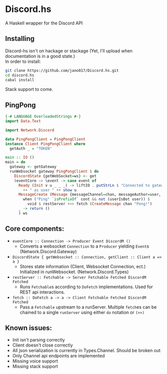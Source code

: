 # Discord.hs
A Haskell wrapper for the Discord API

## Installing
Discord-hs isn't on hackage or stackage (Yet, I'll upload when documentation is in a good state.)  
In order to install:
```sh
git clone https://github.com/jano017/Discord.hs.git
cd discord.hs
cabal install
```
Stack support to come.

## PingPong
```haskell
{-# LANGUAGE OverloadedStrings #-}
import Data.Text

import Network.Discord

data PingPongClient = PingPongClient
instance Client PingPongClient where
  getAuth _ = "TOKEN"

main :: IO ()
main = do
  gateway <- getGateway
  runWebsocket gateway PingPongClient $ do
    DiscordState {getWebSocket=ws} <- get
    (eventCore ~> \event -> case event of
      Ready (Init v u _ _ _) -> liftIO . putStrLn $ "Connected to gateway v"++show v
        ++ " as user " ++ show u
      MessageCreate (Message {messageChannel=chan, messageAuthor=user, messageContent=cont}) ->
        when ("Ping" `isPrefixOf` cont && not (userIsBot user)) $
          void $ restServer +>> fetch (CreateMessage chan "Pong!")
      _ -> return ()
      ) ws
```

## Core components:
- `eventCore :: Connection -> Producer Event DiscordM ()`
  - Converts a websocket `Connection` to a `Producer` yielding `Event`s (Network.Discord.Gateway)
- `DiscordState { getWebsocket :: Connection, getClient :: Client a => a }`
  - Stores state information (Client, Websocket Connection, ect.) Initialized in runWebsocket. (Network.Discord.Types)
- `restServer :: Fetchable -> Server Fetchable Fetched DiscordM Fetched`
  - Runs `Fetchable`s according to `DoFetch` implementations. Used for REST api interactions.
- `fetch :: DoFetch a -> a -> Client Fetchable Fetched DiscordM Fetched`
  - Pass a `Fetchable` upstream to a runServer. Multiple `fetch`es can be chained to a single `runServer` using
    either `do` notation or `(>>)`

## Known issues:
- Init isn't parsing correctly
- Client doesn't close correctly
- All json serialization is currently in Types.Channel. Should be broken out
- Only Channel api endpoints are implemented
- Missing voice support
- Missing stack support
